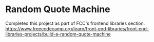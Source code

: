 # Random Quote Machine

Completed this project as part of FCC's frontend libraries section.
https://www.freecodecamp.org/learn/front-end-libraries/front-end-libraries-projects/build-a-random-quote-machine